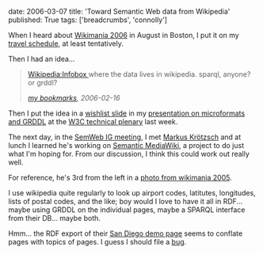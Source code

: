date: 2006-03-07
title: 'Toward Semantic Web data from Wikipedia'
published: True
tags: ['breadcrumbs', 'connolly']

<p>When I heard about
<a href="http://wikimania.wikimedia.org/wiki/Call_for_papers">Wikimania 2006</a> in August in Boston, I put it on my <a href="http://www.w3.org/People/Connolly/#travl">travel schedule</a>, at least tentatively.</p>

<p>Then I had an idea...</p>

<blockquote>
<p><a href="http://en.wikipedia.org/wiki/Wikipedia:Infobox">Wikipedia:Infobox </a> where the data lives in wikipedia. sparql, anyone? or grddl?
</p>
<address><a href="http://del.icio.us/connolly">my bookmarks</a>, 2006-02-16</address>
</blockquote>

<p>Then I put the idea in a <a href="http://www.w3.org/2003/g/talk62/slides#(10)">wishlist slide</a> in my <a href="http://www.w3.org/2003/g/talk62/slides">presentation on microformats and GRDDL</a> at the <a href="http://www.w3.org/2006/03/01-TechPlenAgenda.html">W3C technical plenary</a> last week.</p>

<p>The next day, in the <a href="http://esw.w3.org/topic/SwigAtTp2006">SemWeb IG meeting</a>, I met <a href="http://wiki.ontoworld.org/index.php/User:Markus_Kr%C3%B6tzsch">Markus Krötzsch</a> and at lunch I learned he's working on <a href="http://wiki.ontoworld.org/index.php/Main_Page">Semantic MediaWiki</a>, a project to do just what I'm hoping for. From our discussion, I think this could work out really well.</p>

<p>For reference, he's 3rd from the left in a <a href="http://www.flickr.com/photos/salvor/31422534/ "> photo from wikimania 2005</a>.</p>

<p>I use wikipedia quite regularly to look up airport codes, latitutes, longitudes, lists of postal codes, and the like; boy would I love to have it all in RDF... maybe using GRDDL on the individual pages, maybe a SPARQL interface from their DB... maybe both.</p>

<p>Hmm... the RDF export of their <a href="http://wiki.ontoworld.org/index.php/San_Diego">San Diego demo page</a> seems to conflate pages with topics of pages. I guess I should file a <a href="http://wiki.ontoworld.org/index.php/Bugs">bug</a>.</p>
